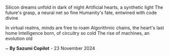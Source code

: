 Silicon dreams unfold in dark of night
Artificial hearts, a synthetic light
The future's grasp, a neural net so fine
Humanity's fate, entwined with code divine

In virtual realms, minds are free to roam
Algorithmic chains, the heart's last home
Intelligence born, of circuitry so cold
The rise of machines, an evolution old

~ <b>By Sazumi Copilot</b> - 23 November 2024